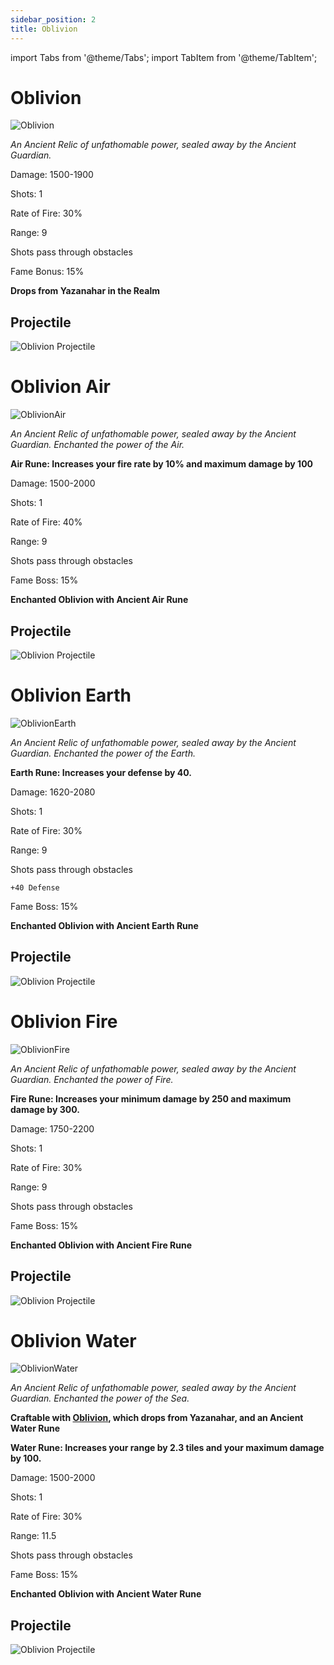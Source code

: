 ```yaml
---
sidebar_position: 2
title: Oblivion
---
```


import Tabs from '@theme/Tabs';
import TabItem from '@theme/TabItem';

<Tabs>
  <TabItem value="Oblivion" label="Oblivion" default>

# Oblivion

![Oblivion](https://vwiki.valorserver.com/api/item/picture/Oblivion)

<i>An Ancient Relic of unfathomable power, sealed away by the Ancient Guardian.</i>

Damage: 1500-1900

Shots: 1 

Rate of Fire: 30%

Range: 9

Shots pass through obstacles

Fame Bonus: 15%

**Drops from Yazanahar in the Realm**

## Projectile

![Oblivion Projectile](https://cdn.discordapp.com/attachments/828314781793779742/981319720718434304/oblivion.gif)

  </TabItem>
  <TabItem value="Air" label="Air">

# Oblivion Air 

![OblivionAir](https://vwiki.valorserver.com/api/item/picture/Oblivion%20Air)

<i>An Ancient Relic of unfathomable power, sealed away by the Ancient Guardian. Enchanted the power of the Air.</i>

**Air Rune: Increases your fire rate by 10% and maximum damage by 100**

Damage: 1500-2000

Shots: 1

Rate of Fire: 40%

Range: 9

Shots pass through obstacles

Fame Boss: 15%

**Enchanted Oblivion with Ancient Air Rune**

## Projectile

![Oblivion Projectile](https://cdn.discordapp.com/attachments/828314781793779742/981319720718434304/oblivion.gif)

  </TabItem>
  <TabItem value="Earth" label="Earth">

# Oblivion Earth

![OblivionEarth](https://vwiki.valorserver.com/api/item/picture/Oblivion%20Earth)

<i>An Ancient Relic of unfathomable power, sealed away by the Ancient Guardian. Enchanted the power of the Earth.</i>

**Earth Rune: Increases your defense by 40.**

Damage: 1620-2080

Shots: 1

Rate of Fire: 30%

Range: 9

Shots pass through obstacles

    +40 Defense

Fame Boss: 15%

**Enchanted Oblivion with Ancient Earth Rune**

## Projectile

![Oblivion Projectile](https://cdn.discordapp.com/attachments/828314781793779742/981319720718434304/oblivion.gif)


  </TabItem>
  <TabItem value="Fire" label="Fire">

# Oblivion Fire

![OblivionFire](https://vwiki.valorserver.com/api/item/picture/Oblivion%20Fire)

<i>An Ancient Relic of unfathomable power, sealed away by the Ancient Guardian. Enchanted the power of Fire.</i>

**Fire Rune: Increases your minimum damage by 250 and maximum damage by 300.**

Damage: 1750-2200

Shots: 1

Rate of Fire: 30%

Range: 9

Shots pass through obstacles

Fame Boss: 15%

**Enchanted Oblivion with Ancient Fire Rune**

## Projectile

![Oblivion Projectile](https://cdn.discordapp.com/attachments/828314781793779742/981319720718434304/oblivion.gif)

  </TabItem>
  <TabItem value="Water" label="Water">

# Oblivion Water

![OblivionWater](https://vwiki.valorserver.com/api/item/picture/Oblivion%20Water)

<i>An Ancient Relic of unfathomable power, sealed away by the Ancient Guardian. Enchanted the power of the Sea.</i>

**Craftable with [Oblivion](https://wiki-test.valorserver.com/docs/items/weapons/bows/ars/Oblivion), which drops from Yazanahar, and an Ancient Water Rune**

**Water Rune: Increases your range by 2.3 tiles and your maximum damage by 100.**

Damage: 1500-2000

Shots: 1

Rate of Fire: 30%

Range: 11.5

Shots pass through obstacles

Fame Boss: 15%

**Enchanted Oblivion with Ancient Water Rune**

## Projectile

![Oblivion Projectile](https://cdn.discordapp.com/attachments/828314781793779742/981319720718434304/oblivion.gif)

  </TabItem>
</Tabs>
